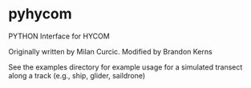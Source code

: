 # pyhycom
PYTHON Interface for HYCOM

Originally written by Milan Curcic.
Modified by Brandon Kerns

See the examples directory for example usage for a simulated transect along a track (e.g., ship, glider, saildrone)
